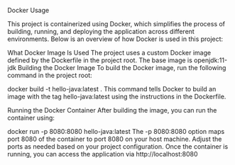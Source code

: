 Docker Usage

This project is containerized using Docker, which simplifies the process of building, running, and deploying the application across different environments. Below is an overview of how Docker is used in this project:

What Docker Image Is Used
The project uses a custom Docker image defined by the Dockerfile in the project root.
The base image is openjdk:11-jdk 
Building the Docker Image
To build the Docker image, run the following command in the project root:

docker build -t hello-java:latest .
This command tells Docker to build an image with the tag hello-java:latest using the instructions in the Dockerfile.

Running the Docker Container
After building the image, you can run the container using:

docker run -p 8080:8080 hello-java:latest
The -p 8080:8080 option maps port 8080 of the container to port 8080 on your host machine. Adjust the ports as needed based on your project configuration.
Once the container is running, you can access the application via http://localhost:8080 

